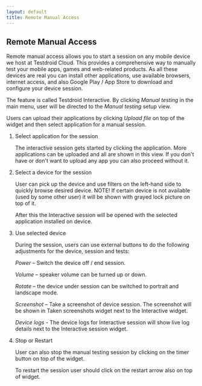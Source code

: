```yaml
---
layout: default
title: Remote Manual Access
---
```



## Remote Manual Access

Remote manual access allows you to start a session on any mobile
device we host at Testdroid Cloud. This provides a comprehensive way
to manually test your mobile apps, games and web-related products. As
all these devices are real you can install other applications, use
available browsers, internet access, and also Google Play / App Store
to download and configure your device session.

The feature is called Testdroid Interactive. By clicking *Manual testing*
in the main menu, user will be directed to the *Manual testing* setup view.

Users can upload their applications by clicking *Upload file* on top of
the widget and then select application for a manual session.

1. Select application for the session

   The interactive session gets started by clicking the
   application. More applications can be uploaded and all are shown in
   this view. If you don't have or don't want to upload any app you can
   also proceed without it.

2. Select a device for the session

   User can pick up the device and use filters on the left-hand side
   to quickly browse desired device. NOTE! If certain device is not
   available (used by some other user) it will be shown with grayed
   lock picture on top of it.

   After this the Interactive session will be opened with the selected
   application installed on device.

3. Use selected device

   During the session, users can use external buttons to do the
   following adjustments for the device, session and tests:

   *Power* – Switch the device off / end session.

   *Volume* – speaker volume can be turned up or down.

   *Rotate* – the device under session can be switched to portrait and landscape mode.

   *Screenshot* – Take a screenshot of device session. The screenshot
   will be shown in Taken screenshots widget next to the Interactive
   widget.

   *Device logs* - The device logs for Interactive session will show
   live log details next to the Interactive session widget.

4. Stop or Restart

   User can also stop the manual testing session by clicking on the
   timer button on top of the widget.

   To restart the session user should click on the restart arrow also
   on top of widget.
